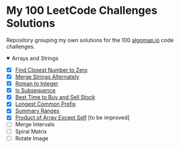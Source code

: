 # My 100 LeetCode Challenges Solutions

Repository grouping my own solutions for the 100 [algomap.io](https://algomap.io) code challenges.

<details open>
<summary>Arrays and Strings</summary>
  
  - [x] [Find Closest Number to Zero](https://leetcode.com/problems/find-closest-number-to-zero/submissions/1373658433)
  - [x] [Merge Strings Alternately](https://leetcode.com/problems/merge-strings-alternately/submissions/1373669401)
  - [x] [Roman to Integer](https://leetcode.com/problems/roman-to-integer/submissions/1373691107)
  - [x] [Is Subsequence](https://leetcode.com/problems/is-subsequence/submissions/1373697987)
  - [x] [Best Time to Buy and Sell Stock](https://leetcode.com/problems/best-time-to-buy-and-sell-stock/submissions/1374141239)
  - [x] [Longest Common Prefix](https://leetcode.com/problems/longest-common-prefix/submissions/1374356035)
  - [x] [Summary Ranges](https://leetcode.com/problems/summary-ranges/submissions/1374505423)
  - [x] [Product of Array Except Self](https://leetcode.com/problems/product-of-array-except-self/submissions/1377163887) [to be improved]
  - [ ] Merge Intervals
  - [ ] Spiral Matrix
  - [ ] Rotate Image
</details>
